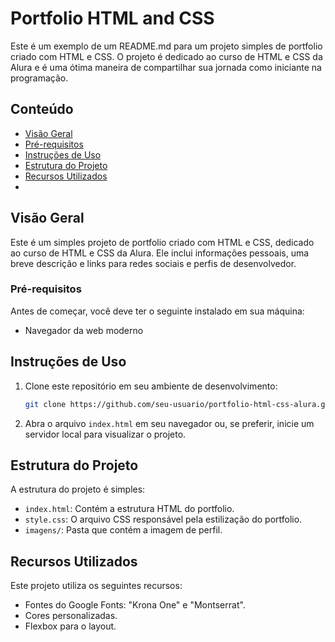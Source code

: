 # Portfolio HTML and CSS

Este é um exemplo de um README.md para um projeto simples de portfolio criado com HTML e CSS. O projeto é dedicado ao curso de HTML e CSS da Alura e é uma ótima maneira de compartilhar sua jornada como iniciante na programação.

## Conteúdo

- [Visão Geral](#visão-geral)
- [Pré-requisitos](#pré-requisitos)
- [Instruções de Uso](#instruções-de-uso)
- [Estrutura do Projeto](#estrutura-do-projeto)
- [Recursos Utilizados](#recursos-utilizados)
- 
## Visão Geral

Este é um simples projeto de portfolio criado com HTML e CSS, dedicado ao curso de HTML e CSS da Alura. Ele inclui informações pessoais, uma breve descrição e links para redes sociais e perfis de desenvolvedor.

### Pré-requisitos

Antes de começar, você deve ter o seguinte instalado em sua máquina:

- Navegador da web moderno

## Instruções de Uso

1. Clone este repositório em seu ambiente de desenvolvimento:

   ```bash
   git clone https://github.com/seu-usuario/portfolio-html-css-alura.git
   ```

2. Abra o arquivo `index.html` em seu navegador ou, se preferir, inicie um servidor local para visualizar o projeto.

## Estrutura do Projeto

A estrutura do projeto é simples:

- `index.html`: Contém a estrutura HTML do portfolio.
- `style.css`: O arquivo CSS responsável pela estilização do portfolio.
- `imagens/`: Pasta que contém a imagem de perfil.

## Recursos Utilizados

Este projeto utiliza os seguintes recursos:

- Fontes do Google Fonts: "Krona One" e "Montserrat".
- Cores personalizadas.
- Flexbox para o layout.
